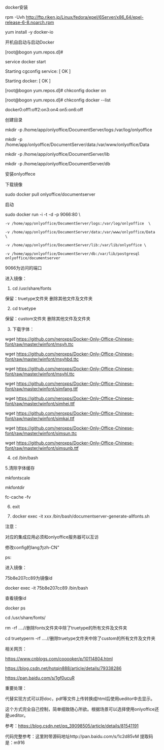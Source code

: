 docker安装

rpm -Uvh http://ftp.riken.jp/Linux/fedora/epel/6Server/x86_64/epel-release-6-8.noarch.rpm

yum install -y docker-io

开机自启动与启动Docker

[root@bogon yum.repos.d]# 

service docker start

Starting cgconfig service:                                [  OK  ]

Starting docker:                                      [  OK  ]

[root@bogon yum.repos.d]# chkconfig docker on

[root@bogon yum.repos.d]# chkconfig docker --list

docker0:off1:off2:on3:on4:on5:on6:off

创建目录

mkdir -p /home/app/onlyoffice/DocumentServer/logs:/var/log/onlyoffice 

mkdir -p /home/app/onlyoffice/DocumentServer/data:/var/www/onlyoffice/Data 

mkdir -p /home/app/onlyoffice/DocumentServer/lib

 mkdir -p /home/app/onlyoffice/DocumentServer/db



安装onlyoffece

下载镜像

sudo docker pull onlyoffice/documentserver



启动

sudo docker run -i -t -d -p 9066:80 \

    -v /home/app/onlyoffice/DocumentServer/logs:/var/log/onlyoffice  \

    -v /home/app/onlyoffice/DocumentServer/data:/var/www/onlyoffice/Data  \

    -v /home/app/onlyoffice/DocumentServer/lib:/var/lib/onlyoffice \

    -v /home/app/onlyoffice/DocumentServer/db:/var/lib/postgresql  onlyoffice/documentserver

9066为访问的端口

进入镜像：

1. cd /usr/share/fonts

保留：truetype文件夹 删除其他文件及文件夹

2. cd truetype 

保留：custom文件夹 删除其他文件及文件夹

3. 下载字体：

wget https://github.com/neroxps/Docker-Only-Office-Chinese-font/raw/master/winfont/msyh.ttc

wget https://github.com/neroxps/Docker-Only-Office-Chinese-font/raw/master/winfont/msyhbd.ttc

wget https://github.com/neroxps/Docker-Only-Office-Chinese-font/raw/master/winfont/msyhl.ttc

wget https://github.com/neroxps/Docker-Only-Office-Chinese-font/raw/master/winfont/simfang.ttf

wget https://github.com/neroxps/Docker-Only-Office-Chinese-font/raw/master/winfont/simhei.ttf

wget https://github.com/neroxps/Docker-Only-Office-Chinese-font/raw/master/winfont/simkai.ttf

wget https://github.com/neroxps/Docker-Only-Office-Chinese-font/raw/master/winfont/simsun.ttc

wget https://github.com/neroxps/Docker-Only-Office-Chinese-font/raw/master/winfont/simsunb.ttf

4. cd /bin/bash

5.清除字体缓存

mkfontscale

mkfontdir

fc-cache -fv

6. exit 

7. docker exec -it xxx /bin/bash/documentserver-generate-allfonts.sh  



注意：

对应的集成应用必须和onlyoffice服务器可以互访

修改config的lang为zh-CN"



ps:

进入镜像：

75b8e207cc89为镜像id

docker exec -it 75b8e207cc89 /bin/bash

查看镜像id

docker ps

cd /usr/share/fonts/

rm -rf ....//删除fonts文件夹中除了truetype的所有文件及文件夹

cd truetyperm -rf ....//删除truetype文件夹中除了custom的所有文件及文件夹

相关网页：

https://www.cnblogs.com/cooooker/p/10114804.html

https://blog.csdn.net/hotqin888/article/details/79338286



https://pan.baidu.com/s/1gf0ucuR



重要处理：

代替实现方式可以将doc，pdf等文件上传转换成html后使用ueditor中去显示。

这个方式完全自己控制，简单细致随心所欲。根据场景可以选择使用onlyoffice还是ueditor。

参考：https://blog.csdn.net/qq_39098505/article/details/81541191

代码完整参考：这里附带源码地址http://pan.baidu.com/s/1c2d85vM    提取码是：m916